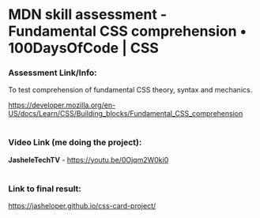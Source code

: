 # MDN skill assessment - Fundamental CSS comprehension • 100DaysOfCode | CSS 


### Assessment Link/Info:
To test comprehension of fundamental CSS theory, syntax and mechanics.
<br />

https://developer.mozilla.org/en-US/docs/Learn/CSS/Building_blocks/Fundamental_CSS_comprehension
<br /><br />


### Video Link (me doing the project):

**JasheleTechTV** - https://youtu.be/0Ojqm2W0ki0
<br /><br />


### Link to final result:
https://jasheloper.github.io/css-card-project/


